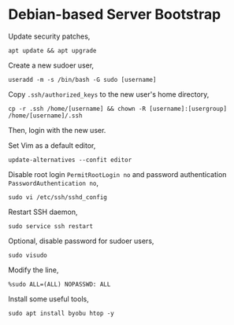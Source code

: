 # Debian-based Server Bootstrap

Update security patches,

`apt update && apt upgrade`

Create a new sudoer user,

`useradd -m -s /bin/bash -G sudo [username]`

Copy `.ssh/authorized_keys` to the new user's home directory,

`cp -r .ssh /home/[username] && chown -R [username]:[usergroup] /home/[username]/.ssh`

Then, login with the new user.

Set Vim as a default editor,

`update-alternatives --confit editor`

Disable root login `PermitRootLogin no` and password authentication `PasswordAuthentication no`,

`sudo vi /etc/ssh/sshd_config`

Restart SSH daemon,

`sudo service ssh restart`

Optional, disable password for sudoer users,

`sudo visudo`

Modify the line,

`%sudo ALL=(ALL) NOPASSWD: ALL`

Install some useful tools,

`sudo apt install byobu htop -y`
